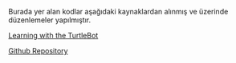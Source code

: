 Burada yer alan kodlar aşağıdaki kaynaklardan alınmış ve üzerinde düzenlemeler yapılmıştır.


[Learning with the TurtleBot](https://learn.turtlebot.com/)

[Github Repository](https://github.com/markwsilliman/turtlebot)
